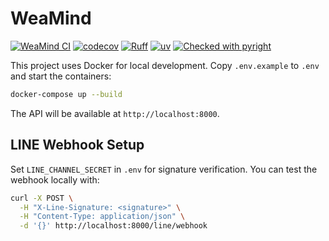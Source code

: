 # WeaMind

[![WeaMind CI](https://github.com/kyomind/WeaMind/actions/workflows/ci.yml/badge.svg)](https://github.com/kyomind/WeaMind/actions/workflows/ci.yml)
[![codecov](https://codecov.io/gh/kyomind/WeaMind/branch/main/graph/badge.svg)](https://codecov.io/gh/kyomind/WeaMind)
[![Ruff](https://img.shields.io/endpoint?url=https://raw.githubusercontent.com/astral-sh/ruff/main/assets/badge/v2.json)](https://github.com/astral-sh/ruff)
[![uv](https://img.shields.io/endpoint?url=https://raw.githubusercontent.com/astral-sh/uv/main/assets/badge/v0.json)](https://github.com/astral-sh/uv)
[![Checked with pyright](https://microsoft.github.io/pyright/img/pyright_badge.svg)](https://microsoft.github.io/pyright/)

This project uses Docker for local development. Copy `.env.example` to `.env` and start the containers:

```bash
docker-compose up --build
```

The API will be available at `http://localhost:8000`.

## LINE Webhook Setup

Set `LINE_CHANNEL_SECRET` in `.env` for signature verification. You can test the
webhook locally with:

```bash
curl -X POST \
  -H "X-Line-Signature: <signature>" \
  -H "Content-Type: application/json" \
  -d '{}' http://localhost:8000/line/webhook
```
